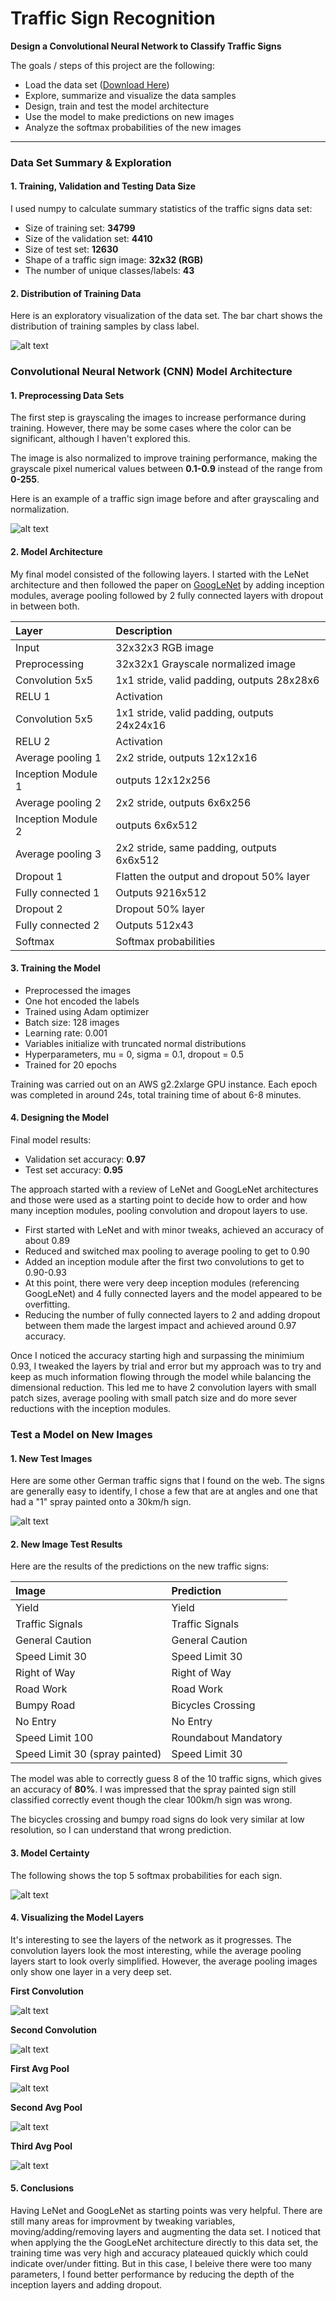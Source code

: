 # Traffic Sign Recognition

**Design a Convolutional Neural Network to Classify Traffic Signs**

The goals / steps of this project are the following:
* Load the data set ([Download Here](https://d17h27t6h515a5.cloudfront.net/topher/2017/February/5898cd6f_traffic-signs-data/traffic-signs-data.zip))
* Explore, summarize and visualize the data samples
* Design, train and test the model architecture
* Use the model to make predictions on new images
* Analyze the softmax probabilities of the new images

[//]: # (Image References)

[dataset-visualization]: ./dataset-distribution.png "Dataset Visualization"
[before-after-preprocessing]: ./before-after-preprocessing.png "Before and After Preprocessing"
[new-samples]: ./new-sample-signs.png "New Sample Signs"
[model-softmax]: ./model-softmax.png "Softmax"
[conv1]: ./conv1.png "Softmax"
[conv2]: ./conv2.png "Softmax"
[avg1]: ./avg1.png "Softmax"
[avg2]: ./avg2.png "Softmax"
[avg3]: ./avg3.png "Softmax"

---

### Data Set Summary & Exploration

#### 1. Training, Validation and Testing Data Size

I used numpy to calculate summary statistics of the traffic signs data set:

* Size of training set: **34799**
* Size of the validation set: **4410**
* Size of test set: **12630**
* Shape of a traffic sign image: **32x32 (RGB)**
* The number of unique classes/labels: **43**


#### 2. Distribution of Training Data

Here is an exploratory visualization of the data set.
The bar chart shows the distribution of training samples by class label.

![alt text][dataset-visualization]

### Convolutional Neural Network (CNN) Model Architecture

#### 1. Preprocessing Data Sets

The first step is grayscaling the images to increase performance during training.
However, there may be some cases where the color can be significant, although I
haven't explored this.

The image is also normalized to improve training performance, making the grayscale
pixel numerical values between **0.1-0.9** instead of the range from **0-255**.

Here is an example of a traffic sign image before and after grayscaling and normalization.

![alt text][before-after-preprocessing]


#### 2. Model Architecture

My final model consisted of the following layers. I started with the LeNet architecture and
then followed the paper on [GoogLeNet](https://arxiv.org/pdf/1409.4842.pdf) by adding
inception modules, average pooling followed by 2 fully connected layers with dropout in between both.


| Layer         		| Description	        					    |
|:----------------------|:----------------------------------------------|
| Input         		| 32x32x3 RGB image   							|
| Preprocessing         | 32x32x1 Grayscale normalized image            |
| Convolution 5x5     	| 1x1 stride, valid padding, outputs 28x28x6 	|
| RELU 1				| Activation                                    |
| Convolution 5x5     	| 1x1 stride, valid padding, outputs 24x24x16 	|
| RELU 2				| Activation									|
| Average pooling 1	    | 2x2 stride, outputs 12x12x16 				    |
| Inception Module 1	| outputs 12x12x256 				            |
| Average pooling 2	    | 2x2 stride, outputs 6x6x256 				    |
| Inception Module 2	| outputs 6x6x512    				            |
| Average pooling 3	    | 2x2 stride, same padding, outputs 6x6x512 	|
| Dropout 1	            | Flatten the output and dropout 50% layer      |
| Fully connected 1		| Outputs 9216x512        						|
| Dropout 2	            | Dropout 50% layer                             |
| Fully connected 2		| Outputs 512x43        						|
| Softmax				| Softmax probabilities        				    |


#### 3. Training the Model

- Preprocessed the images
- One hot encoded the labels
- Trained using Adam optimizer
- Batch size: 128 images
- Learning rate: 0.001
- Variables initialize with truncated normal distributions
- Hyperparameters, mu = 0, sigma = 0.1, dropout = 0.5
- Trained for 20 epochs

Training was carried out on an AWS g2.2xlarge GPU instance. Each epoch was completed
in around 24s, total training time of about 6-8 minutes.

#### 4. Designing the Model

Final model results:
- Validation set accuracy: **0.97**
- Test set accuracy: **0.95**

The approach started with a review of LeNet and GoogLeNet architectures and those were
used as a starting point to decide how to order and how many inception modules, pooling
convolution and dropout layers to use.

* First started with LeNet and with minor tweaks, achieved an accuracy of about 0.89
* Reduced and switched max pooling to average pooling to get to 0.90
* Added an inception module after the first two convolutions to get to 0.90-0.93
* At this point, there were very deep inception modules (referencing GoogLeNet) and 4 fully connected layers and the model appeared to be overfitting.
* Reducing the number of fully connected layers to 2 and adding dropout between them made the largest impact and achieved around 0.97 accuracy.

Once I noticed the accuracy starting high and surpassing the minimium 0.93, I tweaked the layers by trial and error but my approach was to try and
keep as much information flowing through the model while balancing the dimensional reduction.
This led me to have 2 convolution layers with small patch sizes, average pooling with small patch size and do more sever reductions with the inception modules.


### Test a Model on New Images

#### 1. New Test Images

Here are some other German traffic signs that I found on the web. The signs are
generally easy to identify, I chose a few that are at angles and one that had a
"1" spray painted onto a 30km/h sign.

![alt text][new-samples]

#### 2. New Image Test Results

Here are the results of the predictions on the new traffic signs:

| Image			                    |     Prediction	        					|
|:----------------------------------|:----------------------------------------------|
| Yield           		            | Yield                                         |
| Traffic Signals                   | Traffic Signals             				    |
| General Caution                   | General Caution                               |
| Speed Limit 30                    | Speed Limit 30                                |
| Right of Way                      | Right of Way                                  |
| Road Work                         | Road Work                                     |
| Bumpy Road                        | Bicycles Crossing                             |
| No Entry                          | No Entry                                      |
| Speed Limit 100                   | Roundabout Mandatory                          |
| Speed Limit 30 (spray painted)    | Speed Limit 30                                |


The model was able to correctly guess 8 of the 10 traffic signs, which gives an accuracy of **80%**.
I was impressed that the spray painted sign still classified correctly event though the clear 100km/h sign was wrong.

The bicycles crossing and bumpy road signs do look very similar at low resolution, so I can understand that wrong prediction.

#### 3. Model Certainty

The following shows the top 5 softmax probabilities for each sign.

![alt text][model-softmax]


#### 4. Visualizing the Model Layers

It's interesting to see the layers of the network as it progresses.
The convolution layers look the most interesting, while the average pooling
layers start to look overly simplified. However, the average pooling
images only show one layer in a very deep set.

**First Convolution**

![alt text][conv1]

**Second Convolution**

![alt text][conv2]

**First Avg Pool**

![alt text][avg1]

**Second Avg Pool**

![alt text][avg2]

**Third Avg Pool**

![alt text][avg3]


#### 5. Conclusions
Having LeNet and GoogLeNet as starting points was very helpful. There are still
many areas for improvment by tweaking variables, moving/adding/removing layers
and augmenting the data set. I noticed that when applying the the GoogLeNet architecture
directly to this data set, the training time was very high and accuracy plateaued quickly
which could indicate over/under fitting. But in this case, I beleive there were too
many parameters, I found better performance by reducing the depth of the inception layers
and adding dropout.
